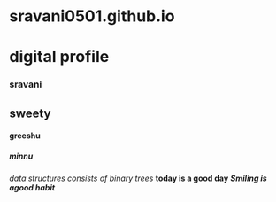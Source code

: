 # sravani0501.github.io
# digital profile
###  sravani
## sweety
#### greeshu
##### minnu
*data structures consists of binary trees*
**today is a good day**
***Smiling is agood habit*** 
